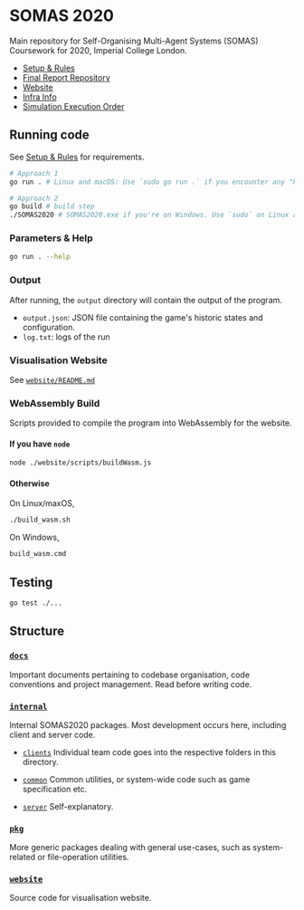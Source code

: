 # SOMAS 2020

Main repository for Self-Organising Multi-Agent Systems (SOMAS) Coursework for 2020, Imperial College London.

- [Setup & Rules](./docs/SETUP.md)
- [Final Report Repository](https://github.com/SOMAS2020/SOMAS-Final-Report)
- [Website](https://somas2020.github.io/SOMAS2020/)
- [Infra Info](./docs/INFRA.md)
- [Simulation Execution Order](./docs/EXECUTION_ORDER.md)

## Running code
See [Setup & Rules](./docs/SETUP.md) for requirements.

```bash
# Approach 1
go run . # Linux and macOS: Use `sudo go run .` if you encounter any "Permission denied" errors.

# Approach 2
go build # build step
./SOMAS2020 # SOMAS2020.exe if you're on Windows. Use `sudo` on Linux and macOS as Approach 1 if required.
```

### Parameters & Help
```bash
go run . --help
```

### Output
After running, the `output` directory will contain the output of the program.
- `output.json`: JSON file containing the game's historic states and configuration.
- `log.txt`: logs of the run

### Visualisation Website
See [`website/README.md`](website/README.md)

### WebAssembly Build

Scripts provided to compile the program into WebAssembly for the website.

#### If you have `node`
```bash
node ./website/scripts/buildWasm.js
```

#### Otherwise

On Linux/maxOS,
```bash
./build_wasm.sh
```

On Windows,
```bash
build_wasm.cmd
```

## Testing
```bash
go test ./...
```

## Structure

### [`docs`](docs)
Important documents pertaining to codebase organisation, code conventions and project management. Read before writing code.

### [`internal`](internal)
Internal SOMAS2020 packages. Most development occurs here, including client and server code.

- [`clients`](internal/clients)
Individual team code goes into the respective folders in this directory.

- [`common`](internal/common)
Common utilities, or system-wide code such as game specification etc.

- [`server`](internal/server)
Self-explanatory.

### [`pkg`](pkg)
More generic packages dealing with general use-cases, such as system-related or file-operation utilities.

### [`website`](website)
Source code for visualisation website.
